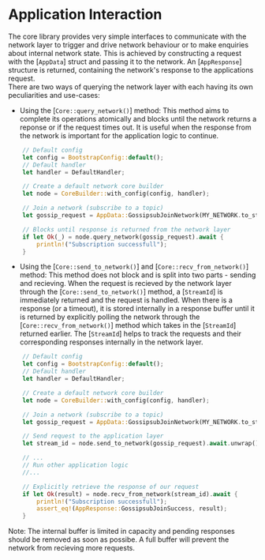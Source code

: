 # Application Interaction

The core library provides very simple interfaces to communicate with the network layer to trigger and drive network behaviour or to make enquiries about internal network state.
This is achieved by constructing a request with the [`AppData`] struct and passing it to the network. An [`AppResponse`] structure is returned, containing the network's response to the applications request.<br>
There are two ways of querying the network layer with each having its own peculiarities and use-cases:
- Using the [`Core::query_network()`] method: This method aims to complete its operations atomically and blocks until the network returns a reponse or if the request times out. It is useful when the response from the network is important for the application logic to continue.
```rust
    // Default config
    let config = BootstrapConfig::default();
    // Default handler
    let handler = DefaultHandler;

    // Create a default network core builder
    let node = CoreBuilder::with_config(config, handler);

    // Join a network (subscribe to a topic)
    let gossip_request = AppData::GossipsubJoinNetwork(MY_NETWORK.to_string());

    // Blocks until response is returned from the network layer
    if let Ok(_) = node.query_network(gossip_request).await {
        println!("Subscription successfull");
    }
```

- Using the [`Core::send_to_network()`] and [`Core::recv_from_network()`] method: This method does not block and is split into two parts - sending and recieving. When the request is recieved by the network layer through the [`Core::send_to_network()`] method, a [`StreamId`] is immediately returned and the request is handled. When there is a response (or a timeout), it is stored internally in a response buffer until it is returned by explicitly polling the network through the [`Core::recv_from_network()`] method which takes in the [`StreamId`] returned earlier. The [`StreamId`] helps to track the requests and their corresponding responses internally in the network layer. 
```rust
    // Default config
    let config = BootstrapConfig::default();
    // Default handler
    let handler = DefaultHandler;

    // Create a default network core builder
    let node = CoreBuilder::with_config(config, handler);

    // Join a network (subscribe to a topic)
    let gossip_request = AppData::GossipsubJoinNetwork(MY_NETWORK.to_string());

    // Send request to the application layer
    let stream_id = node.send_to_network(gossip_request).await.unwrap();

    // ...
    // Run other application logic
    //...

    // Explicitly retrieve the response of our request
    if let Ok(result) = node.recv_from_network(stream_id).await {
        println!("Subscription successfull");
        assert_eq!(AppResponse::GossipsubJoinSuccess, result);
    }
```
Note: The internal buffer is limited in capacity and pending responses should be removed as soon as possibe. A full buffer will prevent the network from recieving more requests.